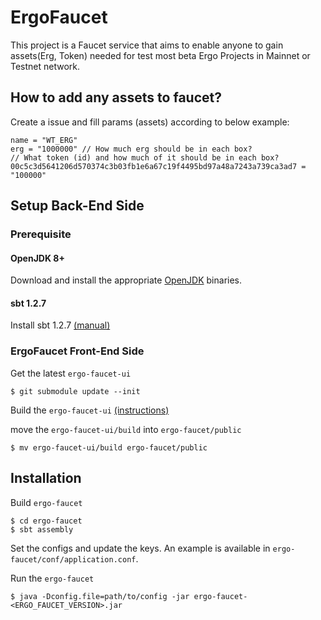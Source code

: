 # ErgoFaucet
This project is a Faucet service that aims to enable anyone to gain assets(Erg, Token) needed for test most beta Ergo Projects in Mainnet or Testnet network.

## How to add any assets to faucet?
Create a issue and fill params (assets) according to below example:
```
name = "WT_ERG"
erg = "1000000" // How much erg should be in each box?
// What token (id) and how much of it should be in each box?
00c5c3d5641206d570374c3b03fb1e6a67c19f4495bd97a48a7243a739ca3ad7 = "100000"
``` 

## Setup Back-End Side
### Prerequisite
#### OpenJDK 8+
Download and install the appropriate [OpenJDK](https://openjdk.java.net/projects/jdk8/) binaries.
#### sbt 1.2.7
Install sbt 1.2.7 [(manual)](https://www.scala-sbt.org/1.0/docs/Setup.html)

### ErgoFaucet Front-End Side
Get the latest `ergo-faucet-ui`
```shell
$ git submodule update --init
```  
Build the `ergo-faucet-ui` [(instructions)](https://github.com/zargarzadehm/ergo-faucet-ui/blob/master/README.md)

move the `ergo-faucet-ui/build` into `ergo-faucet/public`
```shell
$ mv ergo-faucet-ui/build ergo-faucet/public
```

## Installation
Build `ergo-faucet`
```shell
$ cd ergo-faucet
$ sbt assembly
```
Set the configs and update the keys. An example is available in `ergo-faucet/conf/application.conf`.

Run the `ergo-faucet`  

```shell
$ java -Dconfig.file=path/to/config -jar ergo-faucet-<ERGO_FAUCET_VERSION>.jar
```
